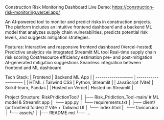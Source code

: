Construction Risk Monitoring Dashboard
Live Demo: https://construction-risk-monitoring.vercel.app/ 

An AI-powered tool to monitor and predict risks in construction projects. The platform includes an intuitive frontend dashboard and a backend ML model that analyzes supply chain vulnerabilities, predicts potential risk levels, and suggests mitigation strategies.

Features:
Interactive and responsive frontend dashboard (Vercel-hosted)
Predictive analytics via integrated Streamlit ML tool
Real-time supply chain risk scoring
Cost/resource efficiency estimation pre- and post-mitigation
AI-generated mitigation suggestions
Seamless integration between frontend and ML dashboard

Tech Stack:
| Frontend            | Backend ML App       |
| ------------------- | -------------------- |
| HTML / Tailwind CSS | Python, Streamlit    |
| JavaScript (Vite)   | Scikit-learn, Pandas |
| Hosted on Vercel    | Hosted on Streamlit  |

Project Structure:
RiskPridictionTool/
│
├── Risk_Pridiction_Tool-main/       # ML model & Streamlit app
│   └── app.py
│   └── requirements.txt
│
├── client/ (or frontend folder)     # Vite + Tailwind UI
│   └── index.html
│   └── favicon.ico
│   └── assets/
│
├── README.md
└── ...
